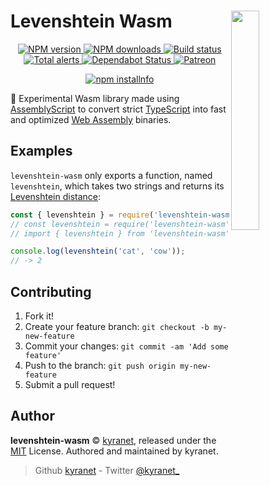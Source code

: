 # Levenshtein Wasm <img src="https://github.com/kyranet/levenshtein-wasm/blob/master/static/logo.png?raw=true" align="right" width="30%">

<div align="center">
	<p>
		<a href="https://www.npmjs.com/package/levenshtein-wasm">
			<img src="https://img.shields.io/npm/v/levenshtein-wasm.svg?maxAge=3600" alt="NPM version" />
		</a>
		<a href="https://www.npmjs.com/package/levenshtein-wasm">
			<img src="https://img.shields.io/npm/dt/levenshtein-wasm.svg?maxAge=3600" alt="NPM downloads" />
		</a>
		<a href="https://dev.azure.com/kyranet/kyranet.public/_build/latest?definitionId=1&branchName=master">
			<img src="https://dev.azure.com/kyranet/kyranet.public/_apis/build/status/kyranet.levenshtein-wasm?branchName=master" alt="Build status" />
		</a>
		<a href="https://lgtm.com/projects/g/kyranet/levenshtein-wasm/alerts/">
			<img src="https://img.shields.io/lgtm/alerts/g/kyranet/levenshtein-wasm.svg?logo=lgtm&logoWidth=18" alt="Total alerts">
		</a>
		<a href="https://dependabot.com">
			<img src="https://api.dependabot.com/badges/status?host=github&repo=kyranet/levenshtein-wasm" alt="Dependabot Status">
		</a>
		<a href="https://www.patreon.com/kyranet">
			<img src="https://img.shields.io/badge/donate-patreon-F96854.svg" alt="Patreon" />
		</a>
	</p>
	<p>
		<a href="https://nodei.co/npm/levenshtein-wasm/"><img src="https://nodei.co/npm/levenshtein-wasm.png?downloads=true&stars=true" alt="npm installnfo" /></a>
	</p>
</div>

🚀 Experimental Wasm library made using [AssemblyScript](https://github.com/AssemblyScript) to convert strict
[TypeScript](https://www.typescriptlang.org/) into fast and optimized [Web Assembly](https://webassembly.org/) binaries.

## Examples

`levenshtein-wasm` only exports a function, named `levenshtein`, which takes two strings and returns its
[Levenshtein distance](https://en.wikipedia.org/wiki/Levenshtein_distance):

```javascript
const { levenshtein } = require('levenshtein-wasm');
// const levenshtein = require('levenshtein-wasm').levenshtein;
// import { levenshtein } from 'levenshtein-wasm';

console.log(levenshtein('cat', 'cow'));
// -> 2
```

## Contributing

1. Fork it!
1. Create your feature branch: `git checkout -b my-new-feature`
1. Commit your changes: `git commit -am 'Add some feature'`
1. Push to the branch: `git push origin my-new-feature`
1. Submit a pull request!

## Author

**levenshtein-wasm** © [kyranet](https://github.com/kyranet), released under the
[MIT](https://github.com/kyranet/levenshtein-wasm/blob/master/LICENSE) License.
Authored and maintained by kyranet.

> Github [kyranet](https://github.com/kyranet) - Twitter [@kyranet_](https://twitter.com/kyranet_)
